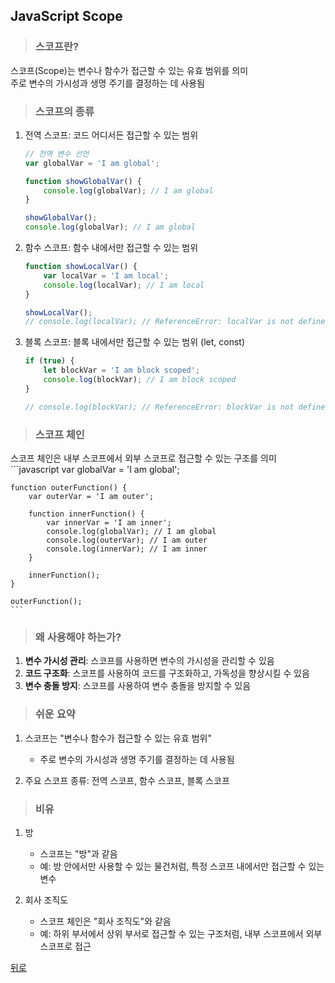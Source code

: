 ## JavaScript Scope
> ### 스코프란?
스코프(Scope)는 변수나 함수가 접근할 수 있는 유효 범위를 의미</br>
주로 변수의 가시성과 생명 주기를 결정하는 데 사용됨

> ### 스코프의 종류
1. 전역 스코프: 코드 어디서든 접근할 수 있는 범위
    ```javascript
    // 전역 변수 선언
    var globalVar = 'I am global';

    function showGlobalVar() {
        console.log(globalVar); // I am global
    }

    showGlobalVar();
    console.log(globalVar); // I am global
    ```

2. 함수 스코프: 함수 내에서만 접근할 수 있는 범위
    ```javascript
    function showLocalVar() {
        var localVar = 'I am local';
        console.log(localVar); // I am local
    }

    showLocalVar();
    // console.log(localVar); // ReferenceError: localVar is not defined
    ```

3. 블록 스코프: 블록 내에서만 접근할 수 있는 범위 (let, const)
    ```javascript
    if (true) {
        let blockVar = 'I am block scoped';
        console.log(blockVar); // I am block scoped
    }

    // console.log(blockVar); // ReferenceError: blockVar is not defined
    ```

> ### 스코프 체인
스코프 체인은 내부 스코프에서 외부 스코프로 접근할 수 있는 구조를 의미
    ```javascript
    var globalVar = 'I am global';

    function outerFunction() {
        var outerVar = 'I am outer';

        function innerFunction() {
            var innerVar = 'I am inner';
            console.log(globalVar); // I am global
            console.log(outerVar); // I am outer
            console.log(innerVar); // I am inner
        }

        innerFunction();
    }

    outerFunction();
    ```

> ### 왜 사용해야 하는가?
1. **변수 가시성 관리**: 스코프를 사용하면 변수의 가시성을 관리할 수 있음
2. **코드 구조화**: 스코프를 사용하여 코드를 구조화하고, 가독성을 향상시킬 수 있음
3. **변수 충돌 방지**: 스코프를 사용하여 변수 충돌을 방지할 수 있음

> ### 쉬운 요약
1. 스코프는 "변수나 함수가 접근할 수 있는 유효 범위"
    - 주로 변수의 가시성과 생명 주기를 결정하는 데 사용됨

2. 주요 스코프 종류: 전역 스코프, 함수 스코프, 블록 스코프

> ### 비유
1. 방
    - 스코프는 "방"과 같음
    - 예: 방 안에서만 사용할 수 있는 물건처럼, 특정 스코프 내에서만 접근할 수 있는 변수

2. 회사 조직도
    - 스코프 체인은 "회사 조직도"와 같음
    - 예: 하위 부서에서 상위 부서로 접근할 수 있는 구조처럼, 내부 스코프에서 외부 스코프로 접근

[뒤로](javascript.md)
